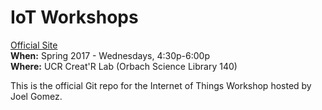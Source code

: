 # IoT Workshops

[Official Site](http://www.cs.ucr.edu/~jgome043/iot)  
**When:** Spring 2017 - Wednesdays, 4:30p-6:00p  
**Where:** UCR Creat'R Lab (Orbach Science Library 140)  
  
This is the official Git repo for the Internet of Things Workshop hosted by Joel
Gomez.
